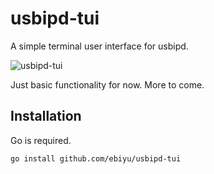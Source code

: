 # usbipd-tui

A simple terminal user interface for usbipd.

![usbipd-tui](docs/screenshot.png)

Just basic functionality for now. More to come.

## Installation

Go is required.

```bash
go install github.com/ebiyu/usbipd-tui
```

